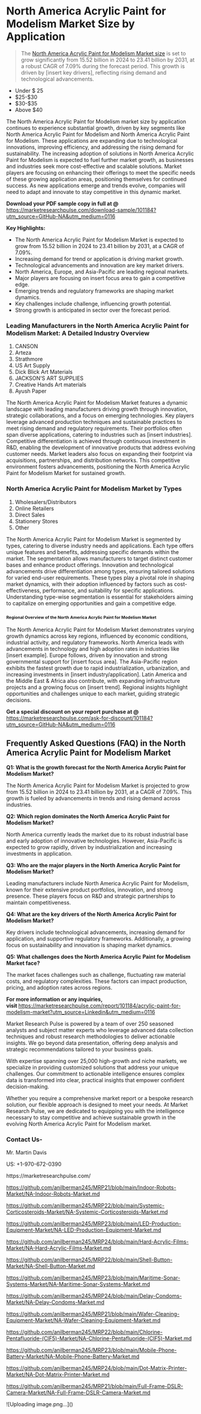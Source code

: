 <h1>North America Acrylic Paint for Modelism Market&nbsp;Size by Application</h1><blockquote><p>The <a href="https://marketresearchpulse.com/download-sample/101184?utm_source=GitHub-NA&amp;utm_medium=0116">North America Acrylic Paint for Modelism Market size</a> is set to grow significantly from 15.52 billion in 2024 to 23.41 billion by 2031, at a robust CAGR of 7.09% during the forecast period. This growth is driven by [insert key drivers], reflecting rising demand and technological advancements.</p></blockquote><ul><li>Under $ 25<li> $25-$30<li> $30-$35<li> Above $40</li></ul><p>The North America Acrylic Paint for Modelism market size by application continues to experience substantial growth, driven by key segments like North America Acrylic Paint for Modelism and North America Acrylic Paint for Modelism. These applications are expanding due to technological innovations, improving efficiency, and addressing the rising demand for sustainability. The increasing adoption of solutions in North America Acrylic Paint for Modelism is expected to fuel further market growth, as businesses and industries seek more cost-effective and scalable solutions. Market players are focusing on enhancing their offerings to meet the specific needs of these growing application areas, positioning themselves for continued success. As new applications emerge and trends evolve, companies will need to adapt and innovate to stay competitive in this dynamic market.</p><p><strong>Download your PDF sample copy in full at @ </strong><a href="https://marketresearchpulse.com/download-sample/101184?utm_source=GitHub-NA&amp;utm_medium=0116">https://marketresearchpulse.com/download-sample/101184?utm_source=GitHub-NA&amp;utm_medium=0116</a></p><p><strong>Key Highlights: </strong></p><ul><li>The North America Acrylic Paint for Modelism Market is expected to grow from 15.52 billion in 2024 to 23.41 billion by 2031, at a CAGR of 7.09%.</li><li>Increasing demand for trend or application is driving market growth.</li><li>Technological advancements and innovation are key market drivers.</li><li>North America, Europe, and Asia-Pacific are leading regional markets.</li><li>Major players are focusing on insert focus area to gain a competitive edge.</li><li>Emerging trends and regulatory frameworks are shaping market dynamics.</li><li>Key challenges include challenge, influencing growth potential.</li><li>Strong growth is anticipated in sector over the forecast period.</li></ul><h3>Leading Manufacturers in the North America Acrylic Paint for Modelism Market: A Detailed Industry Overview</h3><ol><li>CANSON</li><li>Arteza</li><li>Strathmore</li><li>US Art Supply</li><li>Dick Blick Art Materials</li><li>JACKSON'S ART SUPPLIES</li><li>Creative Hands Art materials</li><li>Ayush Paper</li></ol><div class="flex max-w-full flex-col flex-grow"><div class="min-h-8 text-message flex w-full flex-col items-end gap-2 whitespace-normal break-words [.text-message+&amp;]:mt-5" dir="auto" data-message-author-role="assistant" data-message-id="fd8432e4-4910-450d-b182-61b7bfb0a01f" data-message-model-slug="gpt-4o"><div class="flex w-full flex-col gap-1 empty:hidden first:pt-[3px]"><div class="markdown prose w-full break-words dark:prose-invert light"><p>The North America Acrylic Paint for Modelism Market features a dynamic landscape with leading manufacturers driving growth through innovation, strategic collaborations, and a focus on emerging technologies. Key players leverage advanced production techniques and sustainable practices to meet rising demand and regulatory requirements. Their portfolios often span diverse applications, catering to industries such as [insert industries]. Competitive differentiation is achieved through continuous investment in R&amp;D, enabling the development of innovative products that address evolving customer needs. Market leaders also focus on expanding their footprint via acquisitions, partnerships, and distribution networks. This competitive environment fosters advancements, positioning the North America Acrylic Paint for Modelism Market for sustained growth.</p></div></div></div></div><h3>North America Acrylic Paint for Modelism Market by Types</h3><ol><li>Wholesalers/Distributors<li> Online Retailers<li> Direct Sales<li> Stationery Stores<li> Other</li></ol><div class="flex max-w-full flex-col flex-grow"><div class="min-h-8 text-message flex w-full flex-col items-end gap-2 whitespace-normal break-words [.text-message+&amp;]:mt-5" dir="auto" data-message-author-role="assistant" data-message-id="084470be-0bb7-4664-bddf-5156b4f41249" data-message-model-slug="gpt-4o-mini"><div class="flex w-full flex-col gap-1 empty:hidden first:pt-[3px]"><div class="markdown prose w-full break-words dark:prose-invert light"><p>The North America Acrylic Paint for Modelism Market is segmented by types, catering to diverse industry needs and applications. Each type offers unique features and benefits, addressing specific demands within the market. The segmentation allows manufacturers to target distinct customer bases and enhance product offerings. Innovation and technological advancements drive differentiation among types, ensuring tailored solutions for varied end-user requirements. These types play a pivotal role in shaping market dynamics, with their adoption influenced by factors such as cost-effectiveness, performance, and suitability for specific applications. Understanding type-wise segmentation is essential for stakeholders aiming to capitalize on emerging opportunities and gain a competitive edge.</p></div></div></div></div><h3><span style="font-size: 11px;">Regional Overview of the North America Acrylic Paint for Modelism Market</span></h3><div class="flex max-w-full flex-col flex-grow"><div class="min-h-8 text-message flex w-full flex-col items-end gap-2 whitespace-normal break-words [.text-message+&amp;]:mt-5" dir="auto" data-message-author-role="assistant" data-message-id="e9038762-ce64-4e30-91c9-9bd413514231" data-message-model-slug="gpt-4o-mini"><div class="flex w-full flex-col gap-1 empty:hidden first:pt-[3px]"><div class="markdown prose w-full break-words dark:prose-invert light"><p>The North America Acrylic Paint for Modelism Market demonstrates varying growth dynamics across key regions, influenced by economic conditions, industrial activity, and regulatory frameworks. North America leads with advancements in technology and high adoption rates in industries like [insert example]. Europe follows, driven by innovation and strong governmental support for [insert focus area]. The Asia-Pacific region exhibits the fastest growth due to rapid industrialization, urbanization, and increasing investments in [insert industry/application]. Latin America and the Middle East &amp; Africa also contribute, with expanding infrastructure projects and a growing focus on [insert trend]. Regional insights highlight opportunities and challenges unique to each market, guiding strategic decisions.</p></div></div></div></div><p><strong>Get a special discount on your report purchase at @ </strong><a href="https://marketresearchpulse.com/ask-for-discount/101184?utm_source=GitHub-NA&amp;utm_medium=0116">https://marketresearchpulse.com/ask-for-discount/101184?utm_source=GitHub-NA&amp;utm_medium=0116</a></p><h2>Frequently Asked Questions (FAQ) in the North America Acrylic Paint for Modelism Market</h2><p><strong>Q1: What is the growth forecast for the North America Acrylic Paint for Modelism Market?</strong></p><p>The North America Acrylic Paint for Modelism Market is projected to grow from 15.52 billion in 2024 to 23.41 billion by 2031, at a CAGR of 7.09%. This growth is fueled by advancements in trends and rising demand across industries.</p><p><strong>Q2: Which region dominates the North America Acrylic Paint for Modelism Market?</strong></p><p>North America currently leads the market due to its robust industrial base and early adoption of innovative technologies. However, Asia-Pacific is expected to grow rapidly, driven by industrialization and increasing investments in application.</p><p><strong>Q3: Who are the major players in the North America Acrylic Paint for Modelism Market?</strong></p><p>Leading manufacturers include North America Acrylic Paint for Modelism, known for their extensive product portfolios, innovation, and strong presence. These players focus on R&amp;D and strategic partnerships to maintain competitiveness.</p><p><strong>Q4: What are the key drivers of the North America Acrylic Paint for Modelism Market?</strong></p><p>Key drivers include technological advancements, increasing demand for application, and supportive regulatory frameworks. Additionally, a growing focus on sustainability and innovation is shaping market dynamics.</p><p><strong>Q5: What challenges does the North America Acrylic Paint for Modelism Market face?</strong></p><p>The market faces challenges such as challenge, fluctuating raw material costs, and regulatory complexities. These factors can impact production, pricing, and adoption rates across regions.</p><p><strong>For more information or any inquiries, visit&nbsp;</strong><a href="https://marketresearchpulse.com/report/101184/acrylic-paint-for-modelism-market?utm_source=Linkedin&utm_medium=0116">https://marketresearchpulse.com/report/101184/acrylic-paint-for-modelism-market?utm_source=Linkedin&utm_medium=0116</a></p><p>Market Research Pulse is powered by a team of over 250 seasoned analysts and subject matter experts who leverage advanced data collection techniques and robust research methodologies to deliver actionable insights. We go beyond data presentation, offering deep analysis and strategic recommendations tailored to your business goals.</p><p>With expertise spanning over 25,000 high-growth and niche markets, we specialize in providing customized solutions that address your unique challenges. Our commitment to actionable intelligence ensures complex data is transformed into clear, practical insights that empower confident decision-making.</p><p>Whether you require a comprehensive market report or a bespoke research solution, our flexible approach is designed to meet your needs. At Market Research Pulse, we are dedicated to equipping you with the intelligence necessary to stay competitive and achieve sustainable growth in the evolving North America Acrylic Paint for Modelism market.</p><h3><strong>Contact Us-</strong></h3><p>Mr. Martin Davis</p><p>US: +1-970-672-0390</p><p>https://marketresearchpulse.com/</p><p><a href="https://github.com/anilberman245/MRP21/blob/main/Indoor-Robots-Market/NA-Indoor-Robots-Market.md">https://github.com/anilberman245/MRP21/blob/main/Indoor-Robots-Market/NA-Indoor-Robots-Market.md</a></p><p><a href="https://github.com/anilberman245/MRP22/blob/main/Systemic-Corticosteroids-Market/NA-Systemic-Corticosteroids-Market.md">https://github.com/anilberman245/MRP22/blob/main/Systemic-Corticosteroids-Market/NA-Systemic-Corticosteroids-Market.md</a></p><p><a href="https://github.com/anilberman245/MRP23/blob/main/LED-Production-Equipment-Market/NA-LED-Production-Equipment-Market.md">https://github.com/anilberman245/MRP23/blob/main/LED-Production-Equipment-Market/NA-LED-Production-Equipment-Market.md</a></p><p><a href="https://github.com/anilberman245/MRP24/blob/main/Hard-Acrylic-Films-Market/NA-Hard-Acrylic-Films-Market.md">https://github.com/anilberman245/MRP24/blob/main/Hard-Acrylic-Films-Market/NA-Hard-Acrylic-Films-Market.md</a></p><p><a href="https://github.com/anilberman245/MRP22/blob/main/Shell-Button-Market/NA-Shell-Button-Market.md">https://github.com/anilberman245/MRP22/blob/main/Shell-Button-Market/NA-Shell-Button-Market.md</a></p><p><a href="https://github.com/anilberman245/MRP23/blob/main/Maritime-Sonar-Systems-Market/NA-Maritime-Sonar-Systems-Market.md">https://github.com/anilberman245/MRP23/blob/main/Maritime-Sonar-Systems-Market/NA-Maritime-Sonar-Systems-Market.md</a></p><p><a href="https://github.com/anilberman245/MRP24/blob/main/Delay-Condoms-Market/NA-Delay-Condoms-Market.md">https://github.com/anilberman245/MRP24/blob/main/Delay-Condoms-Market/NA-Delay-Condoms-Market.md</a></p><p><a href="https://github.com/anilberman245/MRP21/blob/main/Wafer-Cleaning-Equipment-Market/NA-Wafer-Cleaning-Equipment-Market.md">https://github.com/anilberman245/MRP21/blob/main/Wafer-Cleaning-Equipment-Market/NA-Wafer-Cleaning-Equipment-Market.md</a></p><p><a href="https://github.com/anilberman245/MRP22/blob/main/Chlorine-Pentafluoride-(ClF5)-Market/NA-Chlorine-Pentafluoride-(ClF5)-Market.md">https://github.com/anilberman245/MRP22/blob/main/Chlorine-Pentafluoride-(ClF5)-Market/NA-Chlorine-Pentafluoride-(ClF5)-Market.md</a></p><p><a href="https://github.com/anilberman245/MRP23/blob/main/Mobile-Phone-Battery-Market/NA-Mobile-Phone-Battery-Market.md">https://github.com/anilberman245/MRP23/blob/main/Mobile-Phone-Battery-Market/NA-Mobile-Phone-Battery-Market.md</a></p><p><a href="https://github.com/anilberman245/MRP24/blob/main/Dot-Matrix-Printer-Market/NA-Dot-Matrix-Printer-Market.md">https://github.com/anilberman245/MRP24/blob/main/Dot-Matrix-Printer-Market/NA-Dot-Matrix-Printer-Market.md</a></p><p><a href="https://github.com/anilberman245/MRP21/blob/main/Full-Frame-DSLR-Camera-Market/NA-Full-Frame-DSLR-Camera-Market.md">https://github.com/anilberman245/MRP21/blob/main/Full-Frame-DSLR-Camera-Market/NA-Full-Frame-DSLR-Camera-Market.md</a></p>
![Uploading image.png…]()
